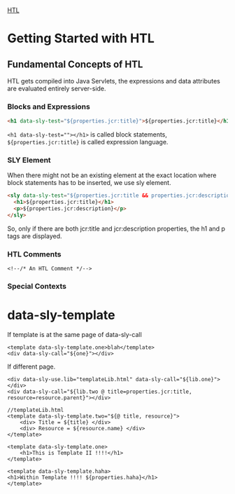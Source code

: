 [HTL](https://experienceleague.adobe.com/docs/experience-manager-htl/content/getting-started.html?lang=en)

# Getting Started with HTL

## Fundamental Concepts of HTL

HTL gets compiled into Java Servlets, the expressions and data attributes are evaluated entirely server-side.

### Blocks and Expressions

```html
<h1 data-sly-test="${properties.jcr:title}">${properties.jcr:title}</h1>
```

`<h1 data-sly-test=""></h1>` is called block statements, `${properties.jcr:title}` is called expression language.

### SLY Element

When there might not be an existing element at the exact location where block statements has to be inserted, we use sly element.

```html
<sly data-sly-test="${properties.jcr:title && properties.jcr:description}">
  <h1>${properties.jcr:title}</h1>
  <p>${properties.jcr:description}</p>
</sly>
```

So, only if there are both jcr:title and jcr:description properties, the h1 and p tags are displayed.

### HTL Comments

```
<!--/* An HTL Comment */-->
```

### Special Contexts

# data-sly-template

If template is at the same page of data-sly-call

```
<template data-sly-template.one>blah</template>
<div data-sly-call="${one}"></div>

```

If different page.

```
<div data-sly-use.lib="templateLib.html" data-sly-call="${lib.one}"></div>
<div data-sly-call="${lib.two @ title=properties.jcr:title, resource=resource.parent}"></div>
```

```
//templateLib.html
<template data-sly-template.two="${@ title, resource}">
    <div> Title = ${title} </div>
    <div> Resource = ${resource.name} </div>
</template>

<template data-sly-template.one>
	<h1>This is Template II !!!!</h1>
</template>

<template data-sly-template.haha>
<h1>Within Template !!!! ${properties.haha}</h1>
</template>
```
